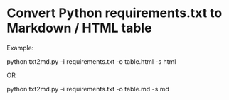 # Convert Python requirements.txt to Markdown / HTML table

Example: 

python txt2md.py -i requirements.txt -o table.html -s html

OR

python txt2md.py -i requirements.txt -o table.md -s md
